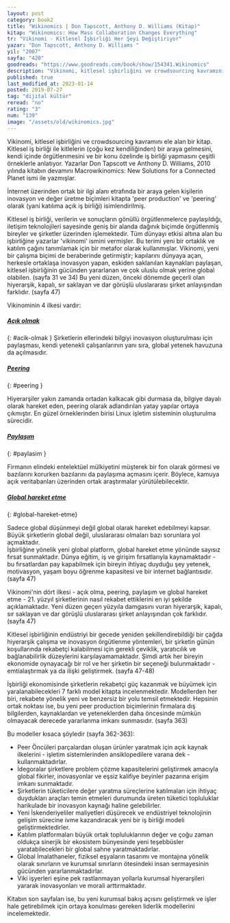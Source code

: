 ```yaml
---
layout: post
category: book2
title: "Wikinomics | Don Tapscott, Anthony D. Williams (Kitap)"
kitap: "Wikinomics: How Mass Collaboration Changes Everything"
tr: "Vikinomi - Kitlesel İşbirliği Her Şeyi Değiştiriyor"
yazar: "Don Tapscott, Anthony D. Williams "
yil: "2007"
sayfa: "420"
goodreads: "https://www.goodreads.com/book/show/154341.Wikinomics"
description: "Vikinomi, kitlesel işbirliğini ve crowdsourcing kavramını ele alıyor."
published: true
last_modified_at: 2023-01-14
posted: 2019-07-27
tag: "dijital kültür"
reread: "no"
rating: "3"
num: "139"
image: "/assets/old/wikinomics.jpg"
---
```


Vikinomi, kitlesel işbirliğini ve crowdsourcing kavramını ele alan bir kitap. Kitlesel iş birliği ile kitlelerin (çoğu kez kendiliğinden) bir araya gelmesini, kendi içinde örgütlenmesini ve bir konu özelinde iş birliği yapmasını çeşitli örneklerle anlatıyor. Yazarlar Don Tapscott ve Anthony D. Williams, 2010 yılında kitabın devamını Macrowikinomics: New Solutions for a Connected Planet ismi ile yazmışlar.

İnternet üzerinden ortak bir ilgi alanı etrafında bir araya gelen kişilerin inovasyon ve değer üretme biçimleri kitapta 'peer production' ve 'peering' olarak (yani katılıma açık iş birliği) isimlendirilmiş.

Kitlesel iş birliği, verilerin ve sonuçların gönüllü örgütlenmelerce paylaşıldığı, iletişim teknolojileri sayesinde geniş bir alanda dağınık biçimde örgütlenmiş bireyler ve şirketler üzerinden işlemektedir. Tüm dünyayı etkisi altına alan bu işbirliğine yazarlar 'vikinomi' ismini vermişler. Bu terimi yeni bir ortaklık ve katılım çağını tanımlamak için bir metafor olarak kullanmışlar. Vikinomi, yeni bir çalışma biçimi de beraberinde getirmiştir; kapılarını dünyaya açan, herkesle ortaklaşa inovasyon yapan, eskiden saklanılan kaynakları paylaşan, kitlesel işbirliğinin gücünden yararlanan ve çok uluslu olmak yerine global olabilen. (sayfa 31 ve 34) Bu yeni düzen, önceki dönemde geçerli olan hiyerarşik, kapalı, sır saklayan ve dar görüşlü uluslararası şirket anlayışından farklıdır. (sayfa 47)

Vikinominin 4 ilkesi vardır:

##### [Açık olmak](#acik-olmak)

{: #acik-olmak }
Şirketlerin ellerindeki bilgiyi inovasyon oluşturulması için paylaşması, kendi yetenekli çalışanlarının yanı sıra, global yetenek havuzuna da açılmasıdır.

##### [Peering](#peering)

{: #peering }

Hiyerarşiler yakın zamanda ortadan kalkacak gibi durmasa da, bilgiye dayalı olarak hareket eden, peering olarak adlandırılan yatay yapılar ortaya çıkmıştır. En güzel örneklerinden birisi Linux işletim sisteminin oluşturulma sürecidir.

##### [Paylaşım](#paylasim)

{: #paylasim }

Firmanın elindeki entelektüel mülkiyetini müşterek bir fon olarak görmesi ve bazılarını korurken bazılarını da paylaşıma açmasını içerir. Böylece, kamuya açık veritabanları üzerinden ortak araştırmalar yürütülebilecektir.

##### [Global hareket etme](#global-hareket-etme)

{: #global-hareket-etme}

Sadece global düşünmeyi değil global olarak hareket edebilmeyi kapsar. Büyük şirketlerin global değil, uluslararası olmaları bazı sorunlara yol açmaktadır.  
İşbirliğine yönelik yeni global platform, global hareket etme yönünde sayısız fırsat sunmaktadır. Dünya eğitim, iş ve girişim fırsatlarıyla kaynamaktadır - bu fırsatlardan pay kapabilmek için bireyin ihtiyaç duyduğu şey yetenek, motivasyon, yaşam boyu öğrenme kapasitesi ve bir internet bağlantısıdır. (sayfa 47)

Vikinomi'nin dört ilkesi - açık olma, peering, paylaşım ve global hareket etme - 21. yüzyıl şirketlerinin nasıl rekabet ettiklerini en iyi şekilde açıklamaktadır. Yeni düzen geçen yüzyıla damgasını vuran hiyerarşik, kapalı, sır saklayan ve dar görüşlü uluslararası şirket anlayışından çok farklıdır. (sayfa 47)

Kitlesel işbirliğinin endüstriyi bir gecede yeniden şekillendirebildiği bir çağda hiyerarşik çalışma ve inovasyon örgütlenme yöntemleri, bir şirketin günün koşullarında rekabetçi kalabilmesi için gerekli çeviklik, yaratıcılık ve bağlanabilirlik düzeylerini karşılayamamaktadır. Şimdi artık her bireyin ekonomide oynayacağı bir rol ve her şirketin bir seçeneği bulunmaktadır - emtialaştırmak ya da ilişki geliştirmek. (sayfa 47-48)

İşbirliği ekonomisinde şirketlerin rekabetçi güç kazanmak ve büyümek için yaralanabilecekleri 7 farklı model kitapta incelenmektedir. Modellerden her biri, rekabete yönelik yeni ve benzersiz bir yolu temsil etmektedir. Hepsinin ortak noktası ise, bu yeni peer production biçimlerinin firmalara dış bilgilerden, kaynaklardan ve yeteneklerden daha öncesinde mümkün olmayacak derecede yararlanma imkanı sunmasıdır. (sayfa 363)

Bu modeller kısaca şöyledir (sayfa 362-363):

- Peer Öncüleri parçalardan oluşan ürünler yaratmak için açık kaynak ilkelerini - işletim sistemlerinden ansiklopedilere varana dek - kullanmaktadırlar.
- İdegoralar şirketlere problem çözme kapasitelerini geliştirmek amacıyla global fikirler, inovasyonlar ve eşsiz kalifiye beyinler pazarına erişim imkanı sunmaktadır.
- Şirketlerin tüketicilere değer yaratma süreçlerine katılmaları için ihtiyaç duydukları araçları temin etmeleri durumunda üreten tüketici topluluklar harikulade bir inovasyon kaynağı haline gelebilirler.
- Yeni İskenderiyeliler maliyetleri düşürecek ve endüstriyel teknolojinin gelişim sürecine ivme kazandıracak yeni bir iş birliği modeli geliştirmektedirler.
- Katılım platformaları büyük ortak topluluklarının değer ve çoğu zaman oldukça sinerjik bir ekosistem bünyesinde yeni teşebbüsler yaratabilecekleri bir global sahne yaratmaktadırlar.
- Global İmalathaneler, fiziksel eşyaların tasarımı ve montajına yönelik olarak sınırların ve kurumsal sınırların ötesindeki insan sermayesinin gücünden yararlanmaktadırlar.
- Viki işyerleri eşine pek rastlanmayan yollarla kurumsal hiyerarşileri yararak inovasyonları ve morali arttırmaktadır.

Kitabın son sayfaları ise, bu yeni kurumsal bakış açısını geliştirmek ve işler hale getirebilmek için ortaya konulması gereken liderlik modellerini incelemektedir.
